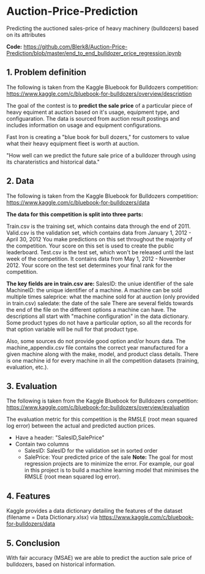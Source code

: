 # Auction-Price-Prediction
Predicting the auctioned sales-price of heavy machinery (bulldozers) based on its attributes

**Code:** https://github.com/Blerk8/Auction-Price-Prediction/blob/master/end_to_end_bulldozer_price_regression.ipynb


## 1. Problem definition
The following is taken from the Kaggle Bluebook for Bulldozers competition: https://www.kaggle.com/c/bluebook-for-bulldozers/overview/description

The goal of the contest is to **predict the sale price** of a particular piece of heavy equiment at auction based on it's usage, equipment type, and configuaration. The data is sourced from auction result postings and includes information on usage and equipment configurations.

Fast Iron is creating a "blue book for bull dozers," for customers to value what their heavy equipment fleet is worth at auction.

"How well can we predict the future sale price of a bulldozer through using its charateristics and historical data."

## 2. Data
The following is taken from the Kaggle Bluebook for Bulldozers competition: https://www.kaggle.com/c/bluebook-for-bulldozers/data

**The data for this competition is split into three parts:**

Train.csv is the training set, which contains data through the end of 2011.
Valid.csv is the validation set, which contains data from January 1, 2012 - April 30, 2012 You make predictions on this set throughout the majority of the competition. Your score on this set is used to create the public leaderboard.
Test.csv is the test set, which won't be released until the last week of the competition. It contains data from May 1, 2012 - November 2012. Your score on the test set determines your final rank for the competition.

**The key fields are in train.csv are:**
SalesID: the uniue identifier of the sale
MachineID: the unique identifier of a machine. A machine can be sold multiple times
saleprice: what the machine sold for at auction (only provided in train.csv)
saledate: the date of the sale
There are several fields towards the end of the file on the different options a machine can have. The descriptions all start with "machine configuration" in the data dictionary. Some product types do not have a particular option, so all the records for that option variable will be null for that product type.

Also, some sources do not provide good option and/or hours data. The machine_appendix.csv file contains the correct year manufactured for a given machine along with the make, model, and product class details. There is one machine id for every machine in all the competition datasets (training, evaluation, etc.).

## 3. Evaluation

The following is taken from the Kaggle Bluebook for Bulldozers competition: https://www.kaggle.com/c/bluebook-for-bulldozers/overview/evaluation

The evaluation metric for this competition is the RMSLE (root mean squared log error) between the actual and predicted auction prices.

* Have a header: "SalesID,SalePrice"
* Contain two columns
  * SalesID: SalesID for the validation set in sorted order
  * SalePrice: Your predicted price of the sale
**Note:** The goal for most regression projects are to minimize the error. For example, our goal in this project is to build a machine learning model that minimises the RMSLE (root mean squared log error).

## 4. Features
Kaggle provides a data dictionary detailing the features of the dataset (filename = Data Dictionary.xlsx) via https://www.kaggle.com/c/bluebook-for-bulldozers/data

## 5. Conclusion
With fair accuracy (MSAE) we are able to predict the auction sale price of bulldozers, based on historical information.
